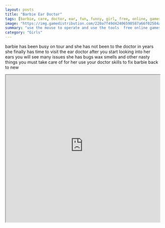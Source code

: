 ```yaml
---
layout: posts
title: "Barbie Ear Doctor"
tags: [barbie, care, doctor, ear, fun, funny, girl, free, online, games, oyna, game, free, games, play, play, games]
image: "https://img.gamedistribution.com/220a7f49d42406598587a66f02584ac3.jpg"
summary: "use the mouse to operate and use the tools  free online games oyna game free games play play games"
category: "Girls"
---
```


barbie has been busy on tour and she has not been to the doctor in years she finally has time to visit the ear doctor after you start looking into her ears you will see many issues she has bugs wax smells and other nasty things you must take care of for her use your doctor skills to fix barbie back to new

<iframe width="100%" height="480px;" src="https://flash.gamedistribution.com?game=220a7f49d42406598587a66f02584ac3"></iframe>